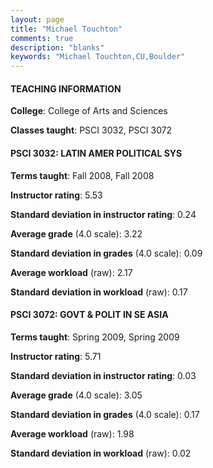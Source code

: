 ```yaml
---
layout: page
title: "Michael Touchton" 
comments: true
description: "blanks"
keywords: "Michael Touchton,CU,Boulder"
---
```

<head>
<script src="https://ajax.googleapis.com/ajax/libs/jquery/2.1.3/jquery.min.js"></script>
<script src="https://dl.dropboxusercontent.com/s/pc42nxpaw1ea4o9/highcharts.js?dl=0"></script>
<!-- <script src="../assets/js/highcharts.js"></script> -->
<style type="text/css">@font-face {
	font-family: "Bebas Neue";
	src: url(https://www.filehosting.org/file/details/544349/BebasNeue Regular.otf) format("opentype");
	}
	h1.Bebas { 
		font-family: "Bebas Neue", Verdana, Tahoma;
	}
</style>
</head>
	   
#### TEACHING INFORMATION

**College**: College of Arts and Sciences

**Classes taught**: PSCI 3032, PSCI 3072

#### PSCI 3032: LATIN AMER POLITICAL SYS

**Terms taught**: Fall 2008, Fall 2008

**Instructor rating**: 5.53

**Standard deviation in instructor rating**: 0.24

**Average grade** (4.0 scale): 3.22

**Standard deviation in grades** (4.0 scale): 0.09

**Average workload** (raw): 2.17

**Standard deviation in workload** (raw): 0.17

#### PSCI 3072: GOVT & POLIT IN SE ASIA

**Terms taught**: Spring 2009, Spring 2009

**Instructor rating**: 5.71

**Standard deviation in instructor rating**: 0.03

**Average grade** (4.0 scale): 3.05

**Standard deviation in grades** (4.0 scale): 0.17

**Average workload** (raw): 1.98

**Standard deviation in workload** (raw): 0.02

